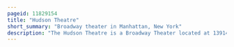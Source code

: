 ```yaml
---
pageid: 11829154
title: "Hudson Theatre"
short_summary: "Broadway theater in Manhattan, New York"
description: "The Hudson Theatre is a Broadway Theater located at 139141 west 44th Street between seventh Avenue and sixth Avenue in midtown manhattan new York City. One of the oldest surviving Broadway Venues, the Hudson was built from 1902 to 1903. The Exterior was designed by J. B. Mcelfatrick & Son, while Israels & Harder oversaw the Completion of the Interior. The Theater has 970 Seats over three Levels. Both its Exterior and Interior are designated Landmarks in new York City and the Theater is on the national Register of historic Places."
---
```

